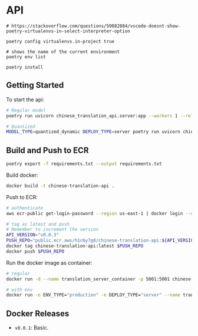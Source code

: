 # API

```
# https://stackoverflow.com/questions/59882884/vscode-doesnt-show-poetry-virtualenvs-in-select-interpreter-option

poetry config virtualenvs.in-project true

# shows the name of the current environment
poetry env list

poetry install
```

## Getting Started

To start the api:

```bash
# Regular model
poetry run uvicorn chinese_translation_api.server:app --workers 1 --reload --port=5001

# Quantized
MODEL_TYPE=quantized_dynamic DEPLOY_TYPE=server poetry run uvicorn chinese_translation_api.server:app --workers 1 --reload --port=5001
```

## Build and Push to ECR

```bash
poetry export -f requirements.txt --output requirements.txt
```

Build docker:

```bash
docker build -t chinese-translation-api .
```

Push to ECR:

```bash
# authenticate
aws ecr-public get-login-password --region us-east-1 | docker login --username AWS --password-stdin public.ecr.aws/h1c6y7g8

# tag as latest and push
# Remember to increment the version
API_VERSION="v0.0.3"
PUSH_REPO="public.ecr.aws/h1c6y7g8/chinese-translation-api:${API_VERSION}"
docker tag chinese-translation-api:latest $PUSH_REPO
docker push $PUSH_REPO
```

Run the docker image as container:

```bash
# regular
docker run -d --name translation_server_container -p 5001:5001 chinese-translation-api

# with env
docker run -e ENV_TYPE="production" -e DEPLOY_TYPE="server" --name translation_server_container_deploy -p 5001:5001 -d chinese-translation-api
```

## Docker Releases

- `v0.0.1`: Basic.
